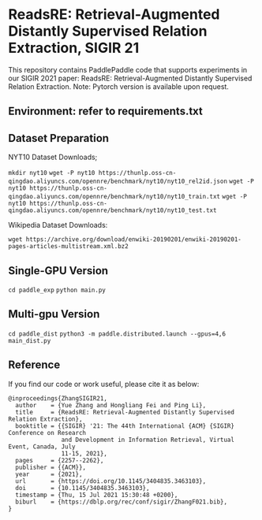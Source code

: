 # ReadsRE: Retrieval-Augmented Distantly Supervised Relation Extraction, SIGIR 21
This repository contains PaddlePaddle code that supports experiments in our SIGIR 2021 paper: ReadsRE: Retrieval-Augmented Distantly Supervised Relation Extraction. Note: Pytorch version is available upon request. 

## Environment: refer to requirements.txt

## Dataset Preparation

NYT10 Dataset Downloads;

`mkdir nyt10`
`wget -P nyt10 https://thunlp.oss-cn-qingdao.aliyuncs.com/opennre/benchmark/nyt10/nyt10_rel2id.json`
`wget -P nyt10 https://thunlp.oss-cn-qingdao.aliyuncs.com/opennre/benchmark/nyt10/nyt10_train.txt`
`wget -P nyt10 https://thunlp.oss-cn-qingdao.aliyuncs.com/opennre/benchmark/nyt10/nyt10_test.txt`

Wikipedia Dataset Downloads:

`wget https://archive.org/download/enwiki-20190201/enwiki-20190201-pages-articles-multistream.xml.bz2`


## Single-GPU Version

```cd paddle_exp```
```python main.py```


## Multi-gpu Version

`cd paddle_dist`
`python3 -m paddle.distributed.launch --gpus=4,6 main_dist.py`


## Reference
If you find our code or work useful, please cite it as below:
```
@inproceedings{ZhangSIGIR21,
  author    = {Yue Zhang and Hongliang Fei and Ping Li},  
  title     = {ReadsRE: Retrieval-Augmented Distantly Supervised Relation Extraction},
  booktitle = {{SIGIR} '21: The 44th International {ACM} {SIGIR} Conference on Research
               and Development in Information Retrieval, Virtual Event, Canada, July
               11-15, 2021},
  pages     = {2257--2262},
  publisher = {{ACM}},
  year      = {2021},
  url       = {https://doi.org/10.1145/3404835.3463103},
  doi       = {10.1145/3404835.3463103},
  timestamp = {Thu, 15 Jul 2021 15:30:48 +0200},
  biburl    = {https://dblp.org/rec/conf/sigir/ZhangF021.bib},
}
```
